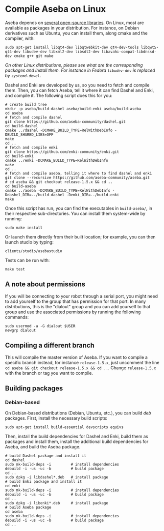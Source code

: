 # Compile Aseba on Linux

Aseba depends on [several open-source libraries](compile.deps.md).
On Linux, most are available as packages in your distribution.
For instance, on Debian derivatives such as Ubuntu, you can install them, along cmake and the compiler, with:

	sudo apt-get install libqt4-dev libqtwebkit-dev qt4-dev-tools libqwt5-qt4-dev libudev-dev libxml2-dev libsdl2-dev libavahi-compat-libdnssd-dev cmake g++ git make

_On other Linux distributions, please see what are the corresponding packages and install them. For instance in Fedora `libudev-dev` is replaced by `systemd-devel`_. 

Dashel and Enki are developed by us, so you need to fetch and compile them.
Then, you can fetch Aseba, tell it where it can find Dashel and Enki, and compile it.
The following script does this for you:

	# create build tree
	mkdir -p aseba/build-dashel aseba/build-enki aseba/build-aseba
	cd aseba
	# fetch and compile dashel
	git clone https://github.com/aseba-community/dashel.git
	cd build-dashel
	cmake ../dashel -DCMAKE_BUILD_TYPE=RelWithDebInfo -DBUILD_SHARED_LIBS=OFF
	make
	cd ..
	# fetch and compile enki
	git clone https://github.com/enki-community/enki.git
	cd build-enki
	cmake ../enki -DCMAKE_BUILD_TYPE=RelWithDebInfo
	make
	cd ..
	# fetch and compile aseba, telling it where to find dashel and enki
	git clone --recursive https://github.com/aseba-community/aseba.git
	# cd aseba && git checkout release-1.5.x && cd ..
	cd build-aseba
	cmake ../aseba -DCMAKE_BUILD_TYPE=RelWithDebInfo -Ddashel_DIR=../build-dashel -Denki_DIR=../build-enki
	make
	
Once this script has run, you can find the executables in `build-aseba/`, in their respective sub-directories. 
You can install them system-wide by running:

    sudo make install
    
Or launch them directly from their built location; for example, you can then launch studio by typing:

    clients/studio/asebastudio
    
Tests can be run with:

    make test
    
## A note about permissions

If you will be connecting to your robot through a serial port, you might need to add yourself to the group that has permission for that port.
In many distributions, this is the "dialout" group and you can add yourself to that group and use the associated permissions by running the following commands:

    sudo usermod -a -G dialout $USER
    newgrp dialout

## Compiling a different branch

This will compile the master version of Aseba.
If you want to compile a specific branch instead, for instance `release-1.5.x`, just uncomment the line `cd aseba && git checkout release-1.5.x && cd ..`.
Change `release-1.5.x` with the branch or tag you want to compile.

## Building packages

### Debian-based

On Debian-based distributions (Debian, Ubuntu, etc.), you can build *deb* packages.
First, install the necessary build scripts:

    sudo apt-get install build-essential devscripts equivs
    
Then, install the build dependencies for Dashel and Enki, build them as packages and install them, install the additional build dependencies for Aseba, and build the Aseba package.

    # build Dashel package and install it
    cd dashel
    sudo mk-build-deps -i         # install dependencies
    debuild -i -us -uc -b         # build package
    cd ..
    sudo dpkg -i libdashel*.deb   # install package
    # build Enki package and install it
    cd enki
    sudo mk-build-deps -i         # install dependencies
    debuild -i -us -uc -b         # build package
    cd ..
    sudo dpkg -i libenki*.deb     # install package
    # build Aseba package
    cd aseba
    sudo mk-build-deps -i         # install dependencies
    debuild -i -us -uc -b         # build package
    cd ..
